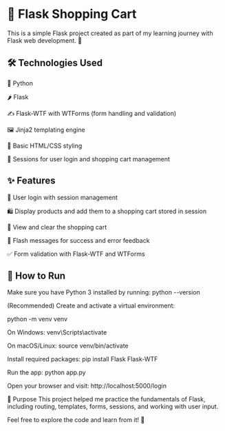 # 🛒 Flask Shopping Cart
This is a simple Flask project created as part of my learning journey with Flask web development. 🚀

## 🛠 Technologies Used
🐍 Python

🌶 Flask

✍️ Flask-WTF with WTForms (form handling and validation)

🖼 Jinja2 templating engine

🎨 Basic HTML/CSS styling

🔐 Sessions for user login and shopping cart management

## ✨ Features
👤 User login with session management

🛍 Display products and add them to a shopping cart stored in session

🧾 View and clear the shopping cart

💬 Flash messages for success and error feedback

✅ Form validation with Flask-WTF and WTForms

## 🚀 How to Run
Make sure you have Python 3 installed by running:
python --version

(Recommended) Create and activate a virtual environment:

python -m venv venv

On Windows: venv\Scripts\activate

On macOS/Linux: source venv/bin/activate

Install required packages:
pip install Flask Flask-WTF

Run the app:
python app.py

Open your browser and visit:
http://localhost:5000/login

🎯 Purpose
This project helped me practice the fundamentals of Flask, including routing, templates, forms, sessions, and working with user input.

Feel free to explore the code and learn from it! 🙌
